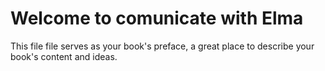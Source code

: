 # Welcome to comunicate with Elma

This file file serves as your book's preface, a great place to describe your book's content and ideas.




